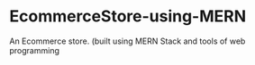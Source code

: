 # EcommerceStore-using-MERN
An Ecommerce store. (built using MERN Stack and tools of web programming 
